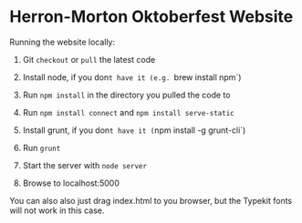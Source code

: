 Herron-Morton Oktoberfest Website
===============

Running the website locally:

1. Git `checkout` or `pull` the latest code

2. Install node, if you don`t have it (e.g. `brew install npm`)

3. Run `npm install` in the directory you pulled the code to

4. Run `npm install connect` and `npm install serve-static`

5. Install grunt, if you don`t have it (`npm install -g grunt-cli`)
 
6. Run `grunt`

7. Start the server with `node server`

8. Browse to localhost:5000

You can also also just drag index.html to you browser, but the Typekit fonts will not work in this case.
